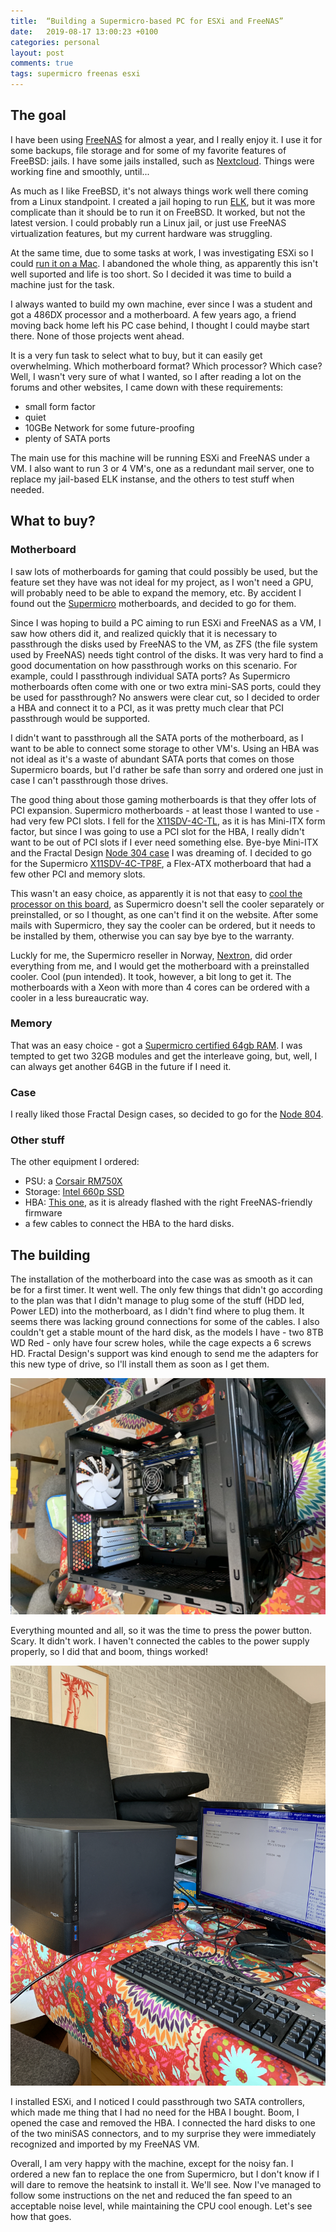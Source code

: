 ```yaml
---
title:  “Building a Supermicro-based PC for ESXi and FreeNAS”
date:   2019-08-17 13:00:23 +0100
categories: personal
layout: post
comments: true
tags: supermicro freenas esxi
---
```


## The goal

I have been using [FreeNAS](https://freenas.org) for almost a year, and I really enjoy it. I use it for some backups, file storage and for some of my favorite features of FreeBSD: jails. I have some jails installed, such as [Nextcloud](https://nextcloud.com). Things were working fine and smoothly, until...

As much as I like FreeBSD, it's not always things work well there coming from a Linux standpoint. I created a jail hoping to run [ELK](https://elasticsearch.co), but it was more complicate than it should be to run it on FreeBSD. It worked, but not the latest version. I could probably run a Linux jail, or just use FreeNAS virtualization features, but my current hardware was struggling.

At the same time, due to some tasks at work, I was investigating ESXi so I could [run it on a Mac](http://francisaugusto.com/2019/ESXi-on-the-2018-Mac-Mini-networking/). I abandoned the whole thing, as apparently this isn't well suported and life is too short. So I decided it was time to build a machine just for the task.

I always wanted to build my own machine, ever since I was a student and got a 486DX processor and a motherboard. A few years ago, a friend moving back home left his PC case behind, I thought I could maybe start there. None of those projects went ahead.

It is a very fun task to select what to buy, but it can easily get overwhelming. Which motherboard format? Which processor? Which case? Well, I wasn't very sure of what I wanted, so I after reading a lot on the forums and other websites, I came down with these requirements:

- small form factor
- quiet
- 10GBe Network for some future-proofing
- plenty of SATA ports

The main use for this machine will be running ESXi and FreeNAS under a VM. I also want to run 3 or 4 VM's, one as a redundant mail server, one to replace my jail-based ELK instanse, and the others to test stuff when needed. 

## What to buy?

### Motherboard

I saw lots of motherboards for gaming that could possibly be used, but the feature set they have was not ideal for my project, as I won't need a GPU, will probably need to be able to expand the memory, etc. By accident I found out the [Supermicro](https://supermicro.com) motherboards, and decided to go for them. 

Since I was hoping to build a PC aiming to run ESXi and FreeNAS as a VM, I saw how others did it, and realized quickly that it is necessary to passthrough the disks used by FreeNAS to the VM, as ZFS (the file system used by FreeNAS) needs tight control of the disks. It was very hard  to find a good documentation on how passthrough works on this scenario. For example, could I passthrough individual SATA ports? As Supermicro motherboards often come with one or two extra mini-SAS ports, could they be used for passthrough? No answers were clear cut, so I decided to order a HBA and connect it to a PCI, as it was pretty much clear that PCI passthrough would be supported. 

I didn't want to passthrough all the SATA ports of the motherboard, as I want to be able to connect some storage to other VM's. Using an HBA was not ideal as it's a waste of abundant SATA ports that comes on those Supermicro boards, but I'd rather be safe than sorry and ordered one just in case I can't passthrough those drives.

The good thing about those gaming motherboards is that they offer lots of PCI expansion. Supermicro motherboards - at least those I wanted to use - had very few PCI slots. I fell for the [X11SDV-4C-TL](https://www.supermicro.com/en/products/motherboard/X11SDV-8C-TLN2F), as it is has Mini-ITX form factor, but since I was going to use a PCI slot for the HBA, I really didn't want to be out of PCI slots if I ever need something else. Bye-bye Mini-ITX and the Fractal Design [Node 304 case](https://www.fractal-design.com/home/product/cases/node-series/node-304-white) I was dreaming of. I decided to go for the Supermicro [X11SDV-4C-TP8F](https://www.supermicro.com/en/products/motherboard/X11SDV-4C-TP8F), a Flex-ATX motherboard that had a few other PCI and memory slots.

This wasn't an easy choice, as apparently it is not that easy to [cool the processor on this board](https://forums.servethehome.com/index.php?threads/cooling-the-cpu-x11sdv-4c-tln2f.22285/), as Supermicro doesn't sell the cooler separately or preinstalled, or so I thought, as one can't find it on the website. After some mails with Supermicro, they say the cooler can be ordered, but it needs to be installed by them, otherwise you can say bye bye to the warranty.

Luckly for me, the Supermicro reseller in Norway, [Nextron](https://nextron.no), did order everything from me, and I would get the motherboard with a preinstalled cooler. Cool (pun intended). It took, however, a bit long to get it. The motherboards with a Xeon with more than 4 cores can be ordered with a cooler in a less bureaucratic way. 

### Memory

That was an easy choice - got a [Supermicro certified 64gb RAM](https://www.amazon.com/gp/product/B07DFLTWN3/ref=ppx_yo_dt_b_asin_title_o01_s00?ie=UTF8&psc=1). I was tempted to get two 32GB modules and get the interleave going, but, well, I can always get another 64GB in the future if I need it.

### Case

I really liked those Fractal Design cases, so decided to go for the [Node 804](https://www.fractal-design.com/products/cases/node/node-804/black/).

### Other stuff

The other equipment I ordered:

- PSU: a [Corsair RM750X](https://www.corsair.com/us/en/Categories/Products/Power-Supply-Units/Power-Supply-Units-Advanced/RMx-Series/p/CP-9020179-NA)
- Storage: [Intel 660p SSD](https://www.intel.com/content/www/us/en/products/memory-storage/solid-state-drives/consumer-ssds/6-series/ssd-660p-series.html)
- HBA: [This one](https://www.ebay.com/itm/HP-H220-6Gbps-SAS-PCI-E-3-0-HBA-LSI-9207-8i-P20-IT-Mode-for-ZFS-FreeNAS-unRAID/162862201664?ssPageName=STRK%3AMEBIDX%3AIT&_trksid=p2057872.m2749.l2649), as it is already flashed with the right FreeNAS-friendly firmware
- a few cables to connect the HBA to the hard disks.

## The building

The installation of the motherboard into the case was as smooth as it can be for a first timer. It went well. The only few things that didn't go according to the plan was that I didn't manage to plug some of the stuff (HDD led, Power LED) into the motherboard, as I didn't find where to plug them. It seems there was lacking ground connections for some of the cables. I also couldn't get a stable mount of the hard disk, as the models I have - two 8TB WD Red - only have four screw holes, while the cage expects a 6 screws HD. Fractal Design's support was kind enough to send me the adapters for this new type of drive, so I'll install them as soon as I get them.

![an over view of my installation - halfway through](../assets/2019/IMG_7533.jpg "Halfway through")

Everything mounted and all, so it was the time to press the power button. Scary. It didn't work. I haven't connected the cables to the power supply properly, so I did that and boom, things worked!

![It works!](../assets/2019/itworks.JPG "It works!")

I installed ESXi, and I noticed I could passthrough two SATA controllers, which made me thing that I had no need for the HBA I bought. Boom, I opened the case and removed the HBA. I connected the hard disks to one of the two miniSAS connectors, and to my surprise they were immediately recognized and imported by my FreeNAS VM. 

Overall, I am very happy with the machine, except for the noisy fan. I ordered a new fan to replace the one from Supermicro, but I don't know if I will dare to remove the heatsink to install it. We'll see. Now I've managed to follow some instructions on the net and reduced the fan speed to an acceptable noise level, while maintaining the CPU cool enough. Let's see how that goes.

